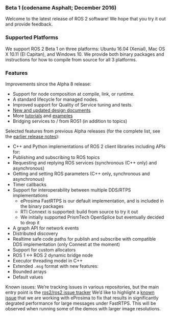 ### Beta 1 (codename Asphalt; December 2016)

Welcome to the latest release of ROS 2 software! We hope that you try it out and provide feedback.

### Supported Platforms

We support ROS 2 Beta 1 on three platforms: Ubuntu 16.04 (Xenial), Mac OS X 10.11 (El Capitan), and Windows 10. We provide both binary packages and instructions for how to compile from source for all 3 platforms.

### Features

Improvements since the Alpha 8 release:
 * Support for node composition at compile, link, or runtime.
 * A standard lifecycle for managed nodes.
 * Improved support for Quality of Service tuning and tests.
 * [New and updated design documents](http://design.ros2.org/)
 * More [tutorials](https://github.com/ros2/ros2/wiki/Tutorials) and [examples](https://github.com/ros2/examples)
 * Bridging services to / from ROS1 (in addition to topics)

Selected features from previous Alpha releases (for the complete list, see the [earlier release notes](https://github.com/ros2/ros2/wiki/Releases)):
 * C++ and Python implementations of ROS 2 client libraries including APIs for:
  * Publishing and subscribing to ROS topics
  * Requesting and replying ROS services (synchronous (C++ only) and asynchronous)
  * Getting and setting ROS parameters (C++ only, synchronous and asynchronous)
  * Timer callbacks
* Support for interoperability between multiple DDS/RTPS implementations
  * eProsima FastRTPS is our default implementation, and is included in the binary packages
  * RTI Connext is supported: build from source to try it out
  * We initially supported PrismTech OpenSplice but eventually decided to drop it
 * A graph API for network events
 * Distributed discovery
 * Realtime safe code paths for publish and subscribe with compatible DDS implementation (only Connext at the moment)
  * Support for custom allocators
 * ROS 1 <-> ROS 2 dynamic bridge node
 * Executor threading model in C++
 * Extended `.msg` format with new features:
  * Bounded arrays
  * Default values


Known issues:
We’re tracking issues in various repositories, but the main entry point is the [ros2/ros2 issue tracker](https://github.com/ros2/ros2/issues)
We’d like to highlight a [known issue](https://github.com/ros2/rmw_fastrtps/issues/81) that we are working with eProsima to fix that results in significantly degrated performance for large messages under FastRTPS. This will be observed when running some of the demos with larger image resolutions.

